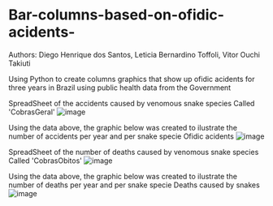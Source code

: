 # Bar-columns-based-on-ofidic-acidents-
Authors: Diego Henrique dos Santos, Leticia Bernardino Toffoli, Vitor Ouchi Takiuti 

Using Python to create columns graphics that show up ofidic acidents for three years in Brazil using public health data from the Government 

SpreadSheet of the accidents caused by venomous snake species Called 'CobrasGeral'
  ![image](https://github.com/user-attachments/assets/0f1067ba-ab6b-4b90-b636-2e73848d7d4d)
  

Using the data above, the graphic below was created to ilustrate the number of accidents per year and per snake specie
Ofidic acidents 
![image](https://github.com/user-attachments/assets/28e275cb-59aa-4dbd-a846-c622233d1088)


SpreadSheet of the number of deaths caused by venomous snake species Called 'CobrasObitos'
  ![image](https://github.com/user-attachments/assets/79bbf0ce-73a5-476c-8aef-bbfedcc748d3)


Using the data above, the graphic below was created to ilustrate the number of deaths per year and per snake specie
Deaths caused by snakes 
![image](https://github.com/user-attachments/assets/18d0f7e8-03dd-4fa0-877f-321e43a36559)
